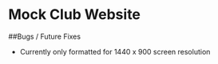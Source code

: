 # Mock Club Website

##Bugs / Future Fixes
*  Currently only formatted for 1440 x 900 screen resolution
